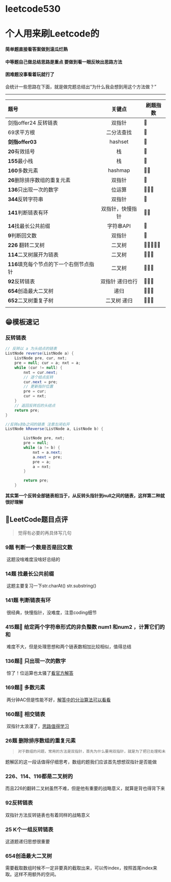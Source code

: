 # leetcode530
# 个人用来刷Leetcode的

#### 简单题直接看答案做到滚瓜烂熟

#### 中等题自己做总结思路是重点 要做到看一眼反映出思路方法

#### 困难题没事看着玩就行了

会统计一些思路在下面，就是做完题总结出“为什么我会想到用这个方法做？”

---



| 题号                                    |      关键点      | 刷题指数 |
| :-------------------------------------- | :--------------: | -------- |
| 剑指offer24 反转链表                    |      双指针      | 🌟        |
| 69求平方根                              |    二分法查找    | 🌟        |
| **剑指offer03**                         |     hashset      | 🌟        |
| **20**有效括号                          |        栈        | 🌟        |
| **155**最小栈                           |        栈        | 🌟        |
| **160**多数元素                         |     hashmap      | 🌟🌟       |
| **26**删除排序数组的重复元素            |      双指针      | 🌟        |
| **136**只出现一次的数字                 |      位运算      | 🌟🌟🌟      |
| **344**反转字符串                       |      双指针      | 🌟        |
| **141**判断链表有环                     | 双指针，快慢指针 | 🌟🌟       |
| **14**找最长公共前缀                    |    字符串API     | 🌟        |
| **9**判断回文数                         |      双指针      | 🌟        |
| **226** 翻转二叉树                      |      二叉树      | 🌟🌟🌟🌟🌟    |
| **114**二叉树展开为链表                 |      二叉树      | 🌟🌟🌟      |
| **116**填充每个节点的下一个右侧节点指针 |      二叉树      | 🌟🌟🌟      |
| **92**反转链表                          | 双指针 递归也行  | 🌟🌟🌟      |
| **654**创造最大二叉树                   |       递归       | 🌟🌟🌟      |
| **652**二叉树重复子树                   |   二叉树 递归    | 🌟🌟🌟      |
|                                         |                  |          |



## 😁模板速记

### 反转链表

```java
// 反转以 a 为头结点的链表
ListNode reverse(ListNode a) {
    ListNode pre, cur, nxt;
    pre = null; cur = a; nxt = a;
    while (cur != null) {
        nxt = cur.next;
        // 逐个结点反转
        cur.next = pre;
        // 更新指针位置
        pre = cur;
        cur = nxt;
    }
    // 返回反转后的头结点
    return pre;
}

//反转a到b之间的链表 注意左闭右开
ListNode kReverse(ListNode a, ListNode b) {

        ListNode pre, nxt;
        pre = null;
        while (a != b) {
            nxt = a.next;
            a.next = pre;
            pre = a;
            a = nxt;
        }

        return pre;
    }
```

**其实第一个反转全部链表相当于，从反转头指针到null之间的链表，这样第二种就很好理解**





## 🤪LeetCode题目点评

> 觉得有必要的再具体写几句

### 9题 判断一个数是否是回文数

​	这题没啥难度没啥好总结的

### 14题 找最长公共前缀

​	这题主要复习一下str.charAt()  str.substring()

### 141题 判断链表有环

​	很经典，快慢指针，没难度，注意coding细节

### 415题🌟 给定两个字符串形式的非负整数 num1 和num2 ，计算它们的和

​	难度不大，但是处理思想和两个链表数相加比较相似，值得总结

### 136题🌟 只出现一次的数字

​	惊了！位运算也太骚了[看官方解答](https://leetcode-cn.com/problems/single-number/solution/zhi-chu-xian-yi-ci-de-shu-zi-by-leetcode-solution/)

### 169题🌟 多数元素

​	两分钟AC但是性能不好，[解答中的分治算法可以看看](https://leetcode-cn.com/problems/majority-element/solution/duo-shu-yuan-su-by-leetcode-solution/)

### 160题🌟 相交链表

​	双指针太浪漫了，[思路值得学习](https://leetcode-cn.com/problems/intersection-of-two-linked-lists/)

### 26题 删除排序数组的重复元素

> ```txt
> 对于数组的问题，常用的方法是双指针，首先为什么要用双指针，就是为了把已处理和未处理的数组元素区分开，也就是说通过两个指针，把数组分成3个部分。对于同向双指针，通常[0...i)(注意看题目要求是闭区间还是开区间)表示已处理，[i,j)还未处理，只要明白双指针的本质是为了区分已处理和未处理，就能轻松写出代码，但需要注意区间是闭区间还是开区间。
> ```

​	题解区的这一段话值得仔细思考，数组的题我们应该首先想想双指针是否能做

### 226、114、116都是二叉树的

而且226的翻转二叉树虽然不难，但是他有重要的战略意义，就算是背也得背下来

### 92反转链表

双指针方法反转链表也有着同样的战略意义

### 25 K个一组反转链表

这道题递归思想很重要

### 654创造最大二叉树

需要截取数组时候不一定非要真的截取出来，可以传index，按照首尾index来取。这样不用额外的空间。


